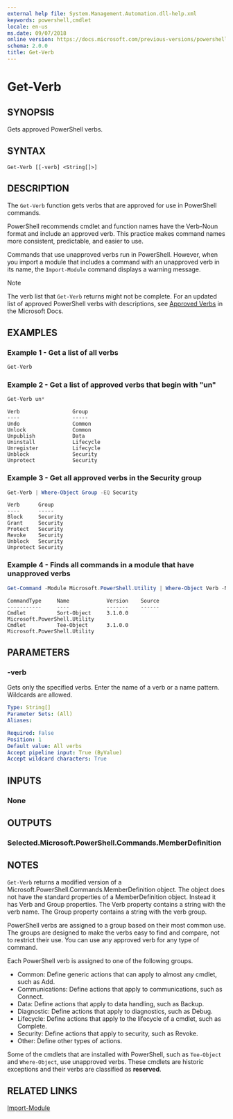 ```yaml
---
external help file: System.Management.Automation.dll-help.xml
keywords: powershell,cmdlet
locale: en-us
ms.date: 09/07/2018
online version: https://docs.microsoft.com/previous-versions/powershell/module/microsoft.powershell.core/functions/get-verb?view=powershell-3.0&WT.mc_id=ps-gethelp
schema: 2.0.0
title: Get-Verb
---
```


# Get-Verb

## SYNOPSIS

Gets approved PowerShell verbs.

## SYNTAX

```
Get-Verb [[-verb] <String[]>]
```

## DESCRIPTION

The `Get-Verb` function gets verbs that are approved for use in PowerShell commands.

PowerShell recommends cmdlet and function names have the Verb-Noun format and include an
approved verb. This practice makes command names more consistent, predictable, and easier to
use.

Commands that use unapproved verbs run in PowerShell. However, when you import a module that
includes a command with an unapproved verb in its name, the `Import-Module` command displays a
warning message.

> [!NOTE]
> The verb list that `Get-Verb` returns might not be complete. For an updated list of approved
> PowerShell verbs with descriptions, see
> [Approved Verbs](/powershell/developer/cmdlet/approved-verbs-for-windows-powershell-commands) in
> the Microsoft Docs.

## EXAMPLES

### Example 1 - Get a list of all verbs

```powershell
Get-Verb
```

### Example 2 - Get a list of approved verbs that begin with "un"

```powershell
Get-Verb un*
```

```Output
Verb                 Group
----                 -----
Undo                 Common
Unlock               Common
Unpublish            Data
Uninstall            Lifecycle
Unregister           Lifecycle
Unblock              Security
Unprotect            Security
```

### Example 3 - Get all approved verbs in the Security group

```powershell
Get-Verb | Where-Object Group -EQ Security
```

```Output
Verb      Group
----      -----
Block     Security
Grant     Security
Protect   Security
Revoke    Security
Unblock   Security
Unprotect Security
```

### Example 4 - Finds all commands in a module that have unapproved verbs

```powershell
Get-Command -Module Microsoft.PowerShell.Utility | Where-Object Verb -NotIn (Get-Verb).Verb
```

```Output
CommandType     Name            Version    Source
-----------     ----            -------    ------
Cmdlet          Sort-Object     3.1.0.0    Microsoft.PowerShell.Utility
Cmdlet          Tee-Object      3.1.0.0    Microsoft.PowerShell.Utility
```

## PARAMETERS

### -verb

Gets only the specified verbs.
Enter the name of a verb or a name pattern.
Wildcards are allowed.

```yaml
Type: String[]
Parameter Sets: (All)
Aliases:

Required: False
Position: 1
Default value: All verbs
Accept pipeline input: True (ByValue)
Accept wildcard characters: True
```

## INPUTS

### None

## OUTPUTS

### Selected.Microsoft.PowerShell.Commands.MemberDefinition

## NOTES

`Get-Verb` returns a modified version of a Microsoft.PowerShell.Commands.MemberDefinition object.
The object does not have the standard properties of a MemberDefinition object.
Instead it has Verb and Group properties.
The Verb property contains a string with the verb name.
The Group property contains a string with the verb group.

PowerShell verbs are assigned to a group based on their most common use.
The groups are designed to make the verbs easy to find and compare, not to restrict their use.
You can use any approved verb for any type of command.

Each PowerShell verb is assigned to one of the following groups.

- Common: Define generic actions that can apply to almost any cmdlet, such as Add.
- Communications:  Define actions that apply to communications, such as Connect.
- Data:  Define actions that apply to data handling, such as Backup.
- Diagnostic: Define actions that apply to diagnostics, such as Debug.
- Lifecycle: Define actions that apply to the lifecycle of a cmdlet, such as Complete.
- Security: Define actions that apply to security, such as Revoke.
- Other: Define other types of actions.

Some of the cmdlets that are installed with PowerShell, such as `Tee-Object` and `Where-Object`, use
unapproved verbs. These cmdlets are historic exceptions and their verbs are classified as
**reserved**.

## RELATED LINKS

[Import-Module](../import-module.md)
